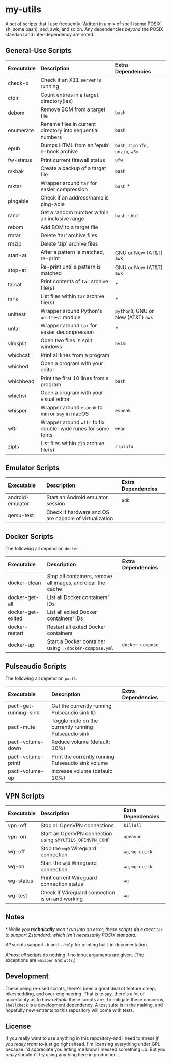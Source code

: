 # my-utils

A set of scripts that I use frequently. Written in a mix of shell (some POSIX sh, some bash), sed, awk, and so on. Any dependencies *beyond* the POSIX standard and inter-dependency are noted.



## General-Use Scripts

Executable|Description                                                   |Extra Dependencies
:---------|:-------------------------------------------------------------|:------------------------------------------
check-x   |Check if an X11 server is running
ctdir     |Count entries in a target directory(ies)
debom     |Remove BOM from a target file                                 |`bash`
enumerate |Rename files in current directory into sequential numbers     |`bash`
epub      |Dumps HTML from an 'epub' e-book archive                      |`bash`, `zipinfo`, `unzip`, `w3m`
fw-status |Print current firewall status                                 |`ufw`
mkbak     |Create a backup of a target file                              |`bash`
mktar     |Wrapper around `tar` for easier compression                   |`bash` *
pingable  |Check if an address/name is ping-able
rand      |Get a random number within an inclusive range                 |`bash`, `shuf`
rebom     |Add BOM to a target file                                      |
rmtar     |Delete 'tar' archive files
rmzip     |Delete 'zip' archive files
start-at  |After a pattern is matched, re-print                          |GNU or New (AT&T) `awk`
stop-at   |Re-print until a pattern is matched                           |GNU or New (AT&T) `awk`
tarcat    |Print contents of `tar` archive file(s)                       |*
tarls     |List files within `tar` archive file(s)                       |*
unittest  |Wrapper around Python's `unittest` module                     |`python3`, GNU or New (AT&T) `awk`
untar     |Wrapper around `tar` for easier decompression                 |*
vimsplit  |Open two files in split windows                               |`nvim`
whichcat  |Print all lines from a program
whiched   |Open a program with your editor
whichhead |Print the first 10 lines from a program                       |`bash`
whichvi   |Open a program with your visual editor
whisper   |Wrapper around `espeak` to mirror `say` in macOS              |`espeak`
wttr      |Wrapper around `wttr` to fix double-wide runes for some fonts |`wego`
zipls     |List files within `zip` archive file(s)                       |`zipinfo`


## Emulator Scripts

Executable       |Description                                            |Extra Dependencies
:----------------|:------------------------------------------------------|:-----------------
android-emulator |Start an Android emulator session                      |`adb`
qemu-test        |Check if hardware and OS are capable of virtualization |


## Docker Scripts

The following all depend on `docker`.

Executable        |Description                                                 |Extra Dependencies
:-----------------|:-----------------------------------------------------------|:-----------------
docker-clean      |Stop all containers, remove all images, and clear the cache |
docker-get-all    |List all Docker containers' IDs                             |
docker-get-exited |List all exited Docker containers' IDs                      |
docker-restart    |Restart all exited Docker containers                        |
docker-up         |Start a Docker container using `./docker-compose.yml`       |`docker-compose`


## Pulseaudio Scripts

The following all depend on `pactl`.

Executable            |Description                                          |Extra Dependencies
:---------------------|:----------------------------------------------------|:-----------------
pactl-get-running-sink|Get the currently running Pulseaudio sink ID         |
pactl-mute            |Toggle mute on the currently running Pulseaudio sink |
pactl-volume-down     |Reduce volume (default: 10%)                         |
pactl-volume-printf   |Print the currently running Pulseaudio sink volume   |
pactl-volume-up       |Increase volume (default: 10%)                       |


## VPN Scripts

Executable|Description                                               |Extra Dependencies
:---------|:---------------------------------------------------------|:-----------------
vpn-off   |Stop all OpenVPN connections                              |`killall`
vpn-on    |Start an OpenVPN connection using `$MYUTILS_OPENVPN_CONF` |`openvpn`
wg-off    |Stop the `wg0` Wireguard connection                       |`wg`, `wg-quick`
wg-on     |Start the `wg0` Wireguard connection                      |`wg`, `wg-quick`
wg-status |Print current Wireguard connection status                 |`wg`
wg-test   |Check if Wireguard connection is on and working           |`wg`


## Notes

\* *While you **technically** won't run into an error, these scripts **do** expect `tar` to support Zstandard, which isn't necessarily POSIX standard.*

*All* scripts support `-h` and `--help` for printing built-in documentation.

*Almost all* scripts do nothing if no input arguments are given. (The exceptions are `whisper` and `wttr`.)



## Development

These being re-used scripts, there's been a great deal of feature creep, bikeshedding, and over-engineering. That is to say, there's a lot of uncertainty as to how *reliable* these scripts are. To mitigate these concerns, `shellcheck` is a development dependency. A test suite is in the making, and hopefully new entrants to this repository will come with tests.



## License

If you really want to use anything in this repository-and I need to stress *if you really want to*-just go right ahead. I'm licensing everything under GPL because I'd appreciate you letting me know I messed something up. But you *really* shouldn't try using anything here in production...

